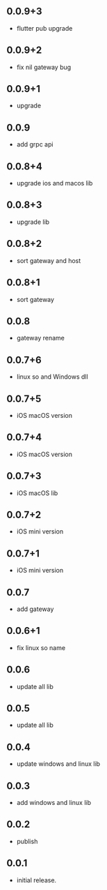 ## 0.0.9+3

* flutter pub upgrade

## 0.0.9+2

* fix nil gateway bug

## 0.0.9+1

* upgrade

## 0.0.9

* add grpc api

## 0.0.8+4

* upgrade ios and macos lib

## 0.0.8+3

* upgrade lib

## 0.0.8+2

* sort gateway and host

## 0.0.8+1

* sort gateway

## 0.0.8

* gateway rename

## 0.0.7+6

* linux so and Windows dll

## 0.0.7+5

* iOS macOS version

## 0.0.7+4

* iOS macOS version

## 0.0.7+3

* iOS macOS lib

## 0.0.7+2

* iOS mini version

## 0.0.7+1

* iOS mini version

## 0.0.7

* add gateway

## 0.0.6+1

* fix linux so name

## 0.0.6

* update all lib

## 0.0.5

* update all lib

## 0.0.4

* update windows and linux lib

## 0.0.3

* add windows and linux lib

## 0.0.2

* publish

## 0.0.1

* initial release.
